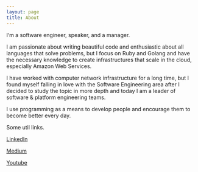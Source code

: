 ```yaml
---
layout: page
title: About
---
```


I‘m a software engineer, speaker, and a manager.

I am passionate about writing beautiful code and enthusiastic about all languages that solve problems, but I focus on Ruby and Golang and have the necessary knowledge to create infrastructures that scale in the cloud, especially Amazon Web Services.

I have worked with computer network infrastructure for a long time, but I found myself falling in love with the Software Engineering area after I decided to study the topic in more depth and today I am a leader of software & platform engineering teams.

I use programming as a means to develop people and encourage them to become better every day.

Some util links.

[LinkedIn](https://www.linkedin.com/in/andreleoni/)

[Medium](https://medium.com/@andreleoni)

[Youtube](https://www.youtube.com/@andleoni)